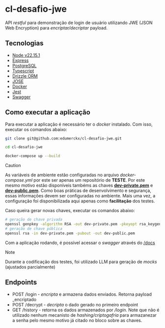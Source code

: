 # cl-desafio-jwe

API _restful_ para demonstração de login de usuário utilizando JWE (JSON Web Encryption) para _encriptar/decriptar_ payload.

<!-- > **Importante**
>  -->

## Tecnologias
- [Node v22.15.1](https://nodejs.org/)
- [Express](https://expressjs.com/) 
- [PostgreSQL](https://www.postgresql.org/)
- [Typescript](https://www.typescriptlang.org/)
- [Drizzle ORM](https://orm.drizzle.team/)
- [JOSE](https://github.com/panva/jose)
- [Docker](https://www.docker.com/)
- [Jest](https://jestjs.io/) 
- [Swagger](https://www.npmjs.com/package/swagger-ui-express)

## Como executar a aplicação

Para executar a aplicação é necessário ter o _docker_ instalado. Com isso, executar os comandos abaixo:
```sh
git clone git@github.com:edumerckx/cl-desafio-jwe.git

cd cl-desafio-jwe

docker-compose up --build
```
> [!CAUTION]
> 
> As variáveis de ambiente estão configuradas no arquivo _docker-compose.yml_ por este ser apenas um repositório de **TESTE**. Por este mesmo motivo estão disponíveis tambéms as chaves [**dev-private.pem**](dev-private.pem) e [**dev-public.pem**](dev-public.pem).
> Como boas práticas de desenvolvimento e segurança, essas informações devem ser configuradas no ambiente.
> Mais uma vez, a configuração foi disponibilizada aqui apenas como **facilitação** dos testes.
>
> Caso queira gerar novas chaves, executar os comandos abaixo:
> ```sh
> # geração de chave privada
> openssl genpkey -algorithm RSA -out dev-private.pem -pkeyopt rsa_keygen_bits:2048
> # geração de chave pública
> openssl rsa -in dev-private.pem -pubout -out dev-public.pem 
> ```

Com a aplicação rodando, é possível acessar o _swagger_ através do [/docs](http://localhost:3000/docs)

> [!NOTE]
> 
> Durante a codificação dos testes, foi utilizado LLM para geração de _mocks_ (ajustados parcialmente)

## Endpoints

- POST /login - _encripta_ e armazena dados enviados. Retorna payload _encriptado
- POST /decrypt - _decripta_ o dado gerado no primeiro endpoint
- GET /history - retorna os dados armazenados por */login*. Note que não é utilizado nenhum mecanisto de _hashing/criptogafria_ para armazanezar a senha pelo mesmo motivo já citado no bloco sobre as chaves.
